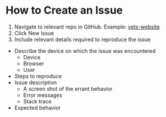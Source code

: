 # How to Create an Issue

1. Navigate to relevant repo in GitHub.  Example: [vets-website](https://github.com/department-of-veterans-affairs/vets-website/issues)
2. Click New Issue
3. Include relevant details required to reproduce the issue
  - Describe the device on which the issue was encountered
    - Device
    - Browser
    - User
  - Steps to reproduce
  - Issue description
    - A screen shot of the errant behavior
    - Error messages
    - Stack trace
  - Expected behavior
